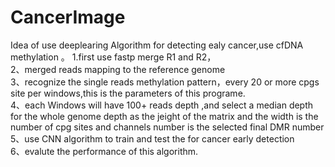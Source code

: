 # CancerImage
Idea of use deeplearing Algorithm for detecting ealy cancer,use cfDNA methylation 。 
1.first use fastp merge R1 and R2，  
2、merged reads  mapping to the reference genome   
3、recognize the single reads methylation pattern，every 20 or more cpgs site per windows,this is the parameters of this programe.  
4、each Windows will have 100+ reads depth ,and select a median depth for the whole genome depth as the jeight of the matrix and the width is the number of cpg sites and channels number is the selected final DMR number   
5、use CNN algorithm to train and test the for cancer early detection   
6、evalute the performance of this algorithm.
